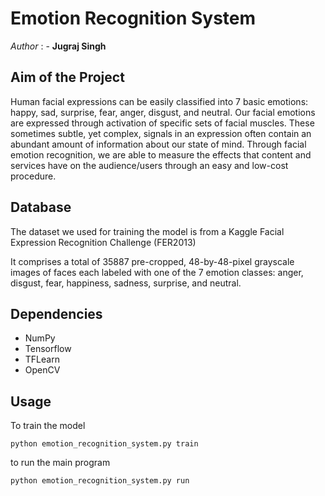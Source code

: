 # Emotion Recognition System

*Author* : - **Jugraj Singh**

Aim of the Project
------------------

Human facial expressions can be easily classified into 7 basic emotions: happy, sad, surprise, fear, anger, disgust, and neutral. Our facial emotions are expressed through activation of specific sets of facial muscles. These sometimes subtle, yet complex, signals in an expression often contain an abundant amount of information about our state of mind. Through facial emotion recognition, we are able to measure the effects that content and services have on the audience/users through an easy and low-cost procedure.

Database
--------

The dataset we used for training the model is from a Kaggle Facial Expression Recognition Challenge (FER2013)

It comprises a total of 35887 pre-cropped, 48-by-48-pixel grayscale images of faces each labeled with one of the 7 emotion classes: anger, disgust, fear, happiness, sadness, surprise, and neutral.

Dependencies
------------

* NumPy
* Tensorflow
* TFLearn
* OpenCV

Usage
-----

To train the model

`python emotion_recognition_system.py train`

to run the main program

`python emotion_recognition_system.py run`